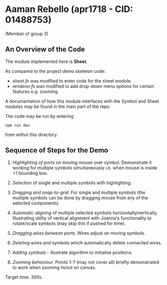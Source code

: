 # Aaman Rebello (apr1718 - CID: 01488753)
(Member of group 3)


## An Overview of the Code

The module implemented here is **Sheet**.

As compared to the project demo skeleton code:
- *sheet.fs* was modified to enter code for the sheet module.
- *renderer.fs* was modified to add drop-down menu options for certain features e.g. zooming.

A documentation of how this module interfaces with the Symbol and Sheet modules may be found in the main part of the repo.

The code may be run by entering

```
npm run dev

```

from within this directory.


## Sequence of Steps for the Demo

1. *Highlighting of ports* on moving mouse over symbol. Demonstrate it working for multiple symbols simultaneously i.e. when mouse is inside >1 bounding box.

2. *Selection* of single and multiple symbols with highlighting.

3. *Dragging and snap-to-grid*. For single and multiple symbols (the multiple symbols can be done by dragging mouse from any of the selected components)

4. *Automatic aligning* of multiple selected symbols horizontally/vertically. Illustrating utility of vertical alignment with Joanna's functionality to rotate/scale symbols (may skip this if pushed for time).

5. *Dragging wires between ports*. Wires adjust on moving symbols.

6. *Deleting* wires and symbols which automatically delete connected wires.  

7. *Adding symbols* - illustrate algorithm to initialise positions.

7. *Zooming behaviour*: Points 1-7 (may not cover all) briefly demonstrated to work when zooming in/out on canvas.

Target time: 300s.
